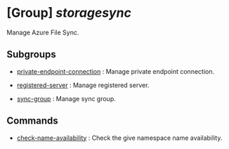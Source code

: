 # [Group] _storagesync_

Manage Azure File Sync.

## Subgroups

- [private-endpoint-connection](/Commands/storagesync/private-endpoint-connection/readme.md)
: Manage private endpoint connection.

- [registered-server](/Commands/storagesync/registered-server/readme.md)
: Manage registered server.

- [sync-group](/Commands/storagesync/sync-group/readme.md)
: Manage sync group.

## Commands

- [check-name-availability](/Commands/storagesync/_check-name-availability.md)
: Check the give namespace name availability.
